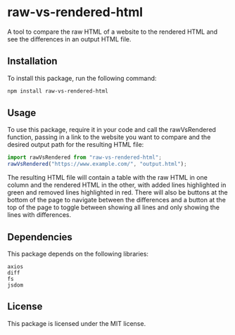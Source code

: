 # raw-vs-rendered-html

A tool to compare the raw HTML of a website to the rendered HTML and see the differences in an output HTML file.

## Installation

To install this package, run the following command:

```sh
npm install raw-vs-rendered-html
```

## Usage

To use this package, require it in your code and call the rawVsRendered function, passing in a link to the website you want to compare and the desired output path for the resulting HTML file:

```js
import rawVsRendered from "raw-vs-rendered-html";
rawVsRendered("https://www.example.com/", "output.html");
```

The resulting HTML file will contain a table with the raw HTML in one column and the rendered HTML in the other, with added lines highlighted in green and removed lines highlighted in red. There will also be buttons at the bottom of the page to navigate between the differences and a button at the top of the page to toggle between showing all lines and only showing the lines with differences.

## Dependencies

This package depends on the following libraries:

```
axios
diff
fs
jsdom
```

## License

This package is licensed under the MIT license.
